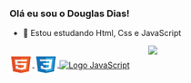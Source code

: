 ### Olá eu sou o Douglas Dias! 

- 🌱 Estou estudando Html, Css e JavaScript

<div align="center">
    <a href="https://github.com/diasDouglascs">
    <img height="180em" src="https://github-readme-stats.vercel.app/api?username=diasDouglascs&show_icons=true&theme=dark&include_all_commits=true&count_private=true"/>
</div>
    
<div style="display: inline_block">
    <img align="center" alt="Logo Html" height="30" width="40"   src="https://raw.githubusercontent.com/devicons/devicon/master/icons/html5/html5-original.svg">
    <img align="center" alt="Logo Css" height="30" width="40" src="https://raw.githubusercontent.com/devicons/devicon/master/icons/css3/css3-original.svg">
    <img align="center" alt="Logo JavaScript" height="30" width="40" src="https://raw.githubusercontent.com/devicons/devicon/master/icons/javascript/javascript- plain.svg">  
</div>
